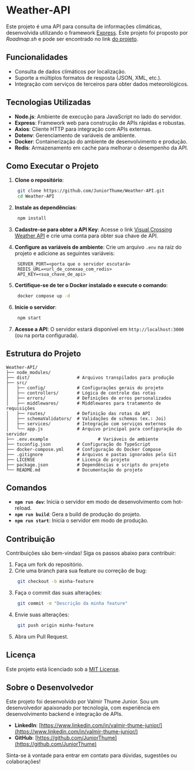 # Weather-API

Este projeto é uma API para consulta de informações climáticas, desenvolvida utilizando o framework [Express](https://expressjs.com/). Este projeto foi proposto por *Roadmap.sh* e pode ser encontrado no link [do projeto](https://roadmap.sh/projects/weather-api-wrapper-service).

## Funcionalidades

- Consulta de dados climáticos por localização.
- Suporte a múltiplos formatos de resposta (JSON, XML, etc.).
- Integração com serviços de terceiros para obter dados meteorológicos.

## Tecnologias Utilizadas

- **Node.js**: Ambiente de execução para JavaScript no lado do servidor.
- **Express**: Framework web para construção de APIs rápidas e robustas.
- **Axios**: Cliente HTTP para integração com APIs externas.
- **Dotenv**: Gerenciamento de variáveis de ambiente.
- **Docker**: Containerização do ambiente de desenvolvimento e produção.
- **Redis**: Armazenamento em cache para melhorar o desempenho da API.

## Como Executar o Projeto

1. **Clone o repositório**:
   ```bash
    git clone https://github.com/JuniorThume/Weather-API.git
    cd Weather-API
   ```

2. **Instale as dependências**:
   ```bash
    npm install
   ```

3. **Cadastre-se para obter a API Key**:
    Acesse o link [Visual Crossing Weather API](https://www.visualcrossing.com/weather-api/) e crie uma conta para obter sua chave de API.

4. **Configure as variáveis de ambiente**:
    Crie um arquivo `.env` na raiz do projeto e adicione as seguintes variáveis:
   ```.env
    SERVER_PORT=<porta que o servidor escutará>
    REDIS_URL=<url_de_conexao_com_redis>
    API_KEY=<sua_chave_de_api>
   ```

5. **Certifique-se de ter o Docker instalado e execute o comando**:
   ```bash
    docker compose up -d
   ```

6. **Inicie o servidor**:
   ```bash
    npm start
   ```

7. **Acesse a API**:
    O servidor estará disponível em `http://localhost:3000` (ou na porta configurada).

## Estrutura do Projeto

```
Weather-API/
├── node_modules/
├── dist/                  # Arquivos transpilados para produção
├── src/
│   ├── config/            # Configurações gerais do projeto
│   ├── controllers/       # Lógica de controle das rotas
│   ├── errors/            # Definições de erros personalizados
│   ├── middlewares/       # Middlewares para tratamento de requisições
│   ├── routes/            # Definição das rotas da API
│   ├── schemaValidators/  # Validações de schemas (ex.: Joi)
│   ├── services/          # Integração com serviços externos
│   └── app.js             # Arquivo principal para configuração do servidor
├── .env.example                   # Variáveis de ambiente
├── tsconfig.json          # Configuração do TypeScript
├── docker-compose.yml     # Configuração do Docker Compose
├── .gitignore             # Arquivos e pastas ignorados pelo Git
├── LICENSE                # Licença do projeto
├── package.json           # Dependências e scripts do projeto
└── README.md              # Documentação do projeto
```

## Comandos

- **`npm run dev`**: Inicia o servidor em modo de desenvolvimento com hot-reload.
- **`npm run build`**: Gera a build de produção do projeto.
- **`npm run start`**: Inicia o servidor em modo de produção.

## Contribuição

Contribuições são bem-vindas! Siga os passos abaixo para contribuir:

1. Faça um fork do repositório.
2. Crie uma branch para sua feature ou correção de bug:
   ```bash
    git checkout -b minha-feature
   ```
3. Faça o commit das suas alterações:
   ```bash
    git commit -m "Descrição da minha feature"
   ```
4. Envie suas alterações:
   ```bash
    git push origin minha-feature
   ```
5. Abra um Pull Request.

## Licença

Este projeto está licenciado sob a [MIT License](LICENSE).

## Sobre o Desenvolvedor

Este projeto foi desenvolvido por Valmir Thume Junior. Sou um desenvolvedor apaixonado por tecnologia, com experiência em desenvolvimento backend e integração de APIs. 

- **LinkedIn**: [https://www.linkedin.com/in/valmir-thume-junior/](https://www.linkedin.com/in/valmir-thume-junior/)
- **GitHub**: [https://github.com/JuniorThume](https://github.com/JuniorThume)

Sinta-se à vontade para entrar em contato para dúvidas, sugestões ou colaborações!
